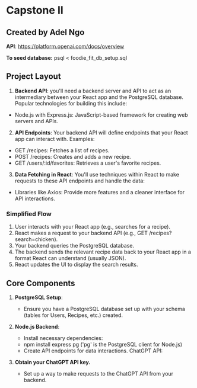 # Capstone II

## Created by Adel Ngo

**API**: https://platform.openai.com/docs/overview

**To seed database:**
psql < foodie_fit_db_setup.sql

## Project Layout

1. **Backend API**: you'll need a backend server and API to act as an intermediary between your React app and the PostgreSQL database. Popular technologies for building this include:

* Node.js with Express.js: JavaScript-based framework for creating web servers and APIs.

2. **API Endpoints**: Your backend API will define endpoints that your React app can interact with. Examples:

* GET /recipes: Fetches a list of recipes.
* POST /recipes: Creates and adds a new recipe.
* GET /users/:id/favorites: Retrieves a user's favorite recipes.

3. **Data Fetching in React**:  You'll use techniques within React to make requests to these API endpoints and handle the data:

* Libraries like Axios: Provide more features and a cleaner interface for API interactions.

### Simplified Flow

1. User interacts with your React app (e.g., searches for a recipe).
2. React makes a request to your backend API (e.g., GET /recipes?search=chicken).
3. Your backend queries the PostgreSQL database.
4. The backend sends the relevant recipe data back to your React app in a format React can understand (usually JSON).
5. React updates the UI to display the search results.

## Core Components

1. **PostgreSQL Setup**:

    - Ensure you have a PostgreSQL database set up with your schema (tables for Users, Recipes, etc.) created.

2. **Node.js Backend**:

    - Install necessary dependencies:
    - npm install express pg ('pg' is the PostgreSQL client for Node.js)
    - Create API endpoints for data interactions.
ChatGPT API:

3. **Obtain your ChatGPT API key.**
    - Set up a way to make requests to the ChatGPT API from your backend.